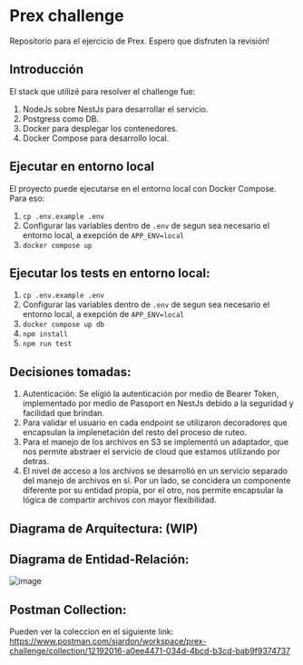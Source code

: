 # Prex challenge

Repositorio para el ejercicio de Prex. Espero que disfruten la revisión!

## Introducción

El stack que utilizé para resolver el challenge fue:

1. NodeJs sobre NestJs para desarrollar el servicio.
2. Postgress como DB.
3. Docker para desplegar los contenedores.
4. Docker Compose para desarrollo local.

## Ejecutar en entorno local

El proyecto puede ejecutarse en el entorno local con Docker Compose. Para eso:

1. `cp .env.example .env`
2. Configurar las variables dentro de `.env` de segun sea necesario el entorno local, a exepción de `APP_ENV=local`
3. `docker compose up`

## Ejecutar los tests en entorno local:

1. `cp .env.example .env`
2. Configurar las variables dentro de `.env` de segun sea necesario el entorno local, a exepción de `APP_ENV=local`
3. `docker compose up db`
4. `npm install`
5. `npm run test`

## Decisiones tomadas:
1. Autenticación: Se eligió la autenticación por medio de Bearer Token, implementado por medio de Passport en NestJs debido a la seguridad y facilidad que brindan.
2. Para validar el usuario en cada endpoint se utilizaron decoradores que encapsulan la implenetación del resto del proceso de ruteo.
3. Para el manejo de los archivos en S3 se implementó un adaptador, que nos permite abstraer el servicio de cloud que estamos utilizando por detras.
4. El nivel de acceso a los archivos se desarrolló en un servicio separado del manejo de archivos en sí. Por un lado, se concidera un componente diferente por su entidad propia, por el otro, nos permite encapsular la lógica de compartir archivos con mayor flexibilidad.

## Diagrama de Arquitectura: (WIP)

## Diagrama de Entidad-Relación:
![image](https://github.com/sjardon/prex/assets/71879650/a60d7fe6-7c7a-44cd-82c7-e6b07dbe7999)

## Postman Collection:
Pueden ver la coleccion en el siguiente link: https://www.postman.com/sjardon/workspace/prex-challenge/collection/12192016-a0ee4471-034d-4bcd-b3cd-bab9f9374737
